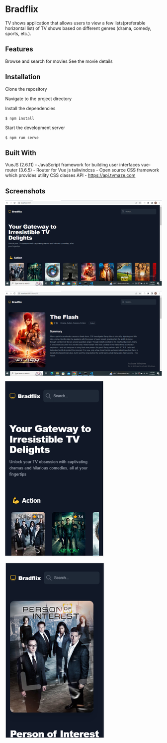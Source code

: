 # Bradflix

TV shows application that allows users to view a few lists(preferable horizontal list) of TV shows based on different genres (drama, comedy, sports, etc.).

## Features

Browse and search for movies
See the movie details

## Installation

Clone the repository

Navigate to the project directory

Install the dependencies

`$ npm install`

Start the development server

`$ npm run serve`

## Built With

VueJS (2.6.11) - JavaScript framework for building user interfaces
vue-router (3.6.5) - Router for Vue js
tailwindcss - Open source CSS framework which provides utility CSS classes
API - https://api.tvmaze.com

## Screenshots

![Alt text](image.png)

![Alt text](image-1.png)

![Alt text](image-2.png)

![Alt text](image-3.png)
